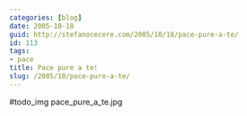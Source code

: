 ```yaml
---
categories: [blog]
date: 2005-10-18
guid: http://stefanocecere.com/2005/10/18/pace-pure-a-te/
id: 113
tags:
- pace
title: Pace pure a te!
slug: /2005/10/pace-pure-a-te/
---
```


#todo_img pace_pure_a_te.jpg
